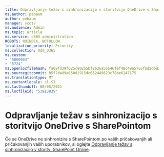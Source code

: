 ```yaml
---
title: Odpravljanje težav s sinhronizacijo s storitvijo OneDrive s SharePointom
ms.author: pebaum
author: pebaum
manager: scotv
ms.audience: Admin
ms.topic: article
ms.service: o365-administration
ROBOTS: NOINDEX, NOFOLLOW
localization_priority: Priority
ms.collection: Adm_O365
ms.custom:
- "5800003"
- "5724"
ms.openlocfilehash: fa08fd39f625c902b5bf2b36a56b46fef48c49a5765fbd2dbd23dc5b820c5c9f
ms.sourcegitcommit: b5f7da89a650d2915dc652449623c78be6247175
ms.translationtype: MT
ms.contentlocale: sl-SI
ms.lasthandoff: 08/05/2021
ms.locfileid: "53913839"
---
```

# <a name="fix-onedrive-sync-issues-with-sharepoint"></a>Odpravljanje težav s sinhronizacijo s storitvijo OneDrive s SharePointom

Če se OneDrive ne sinhronizira s SharePointom po vaših pričakovanjih ali pričakovanjih vaših uporabnikov, si oglejte [Odpravljanje težav s sinhronizacijo v storitvi SharePoint Online](https://support.office.com/article/fix-sharepoint-online-sync-problems-aaa2d172-8d45-4e94-9c04-5364d04ca2f4?ui=en-US&rs=en-US&ad=US).
